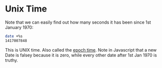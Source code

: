 
Unix Time
=========

Note that we can easily find out how many seconds it has been since 1st January 1970:

```sh
date +%s
1417007848
```

This is UNIX time.  Also called the [epoch time](http://en.wikipedia.org/wiki/Unix_time).  Note in Javascript that a new Date is falsey because it is zero, while every other date after 1st Jan 1970 is truthy.
